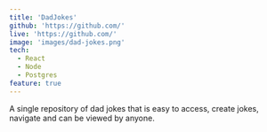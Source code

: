 ```yaml
---
title: 'DadJokes'
github: 'https://github.com/'
live: 'https://github.com/'
image: 'images/dad-jokes.png'
tech:
  - React
  - Node
  - Postgres
feature: true
---
```


A single repository of dad jokes that is easy to access, create jokes, navigate and can be viewed by anyone.

